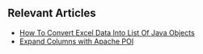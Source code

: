 ## Relevant Articles
- [How To Convert Excel Data Into List Of Java Objects](https://www.baeldung.com/java-convert-excel-data-into-list)
- [Expand Columns with Apache POI](https://www.baeldung.com/java-apache-poi-expand-columns)
